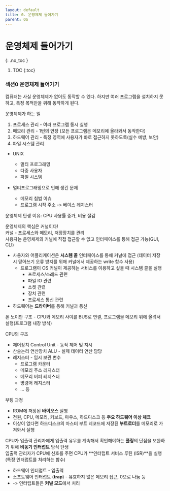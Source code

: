 ```yaml
---
layout: default
title: 0. 운영체제 들어가기
parent: OS
---
```


# 운영체제 들어가기
{: .no_toc }

1. TOC
{:toc}

### 섹션0 운영체제 들어가기

컴퓨터는 사실 운영체제가 없어도 동작할 수 있다. 하지만 여러 프로그램을 설치하지 못하고, 특정 목적만을 위해 동작하게 된다.  

운영체제가 하는 일  

1. 프로세스 관리 - 여러 프로그램 동시 실행
2. 메모리 관리 - 1번의 연장 (모든 프로그램은 메모리에 올라와서 동작한다)
3. 하드웨어 관리 - 특정 영역에 사용자가 바로 접근하지 못하도록(실수 예방, 보안)
4. 파일 시스템 관리

- UNIX
  - 멀티 프로그래밍
  - 다중 사용자
  - 파일 시스템

- 멀티프로그래밍으로 인해 생긴 문제
  - 메모리 침범 이슈
  - 프로그램 시작 주소 -> 베이스 레지스터

운영체제 탄생 이유: CPU 사용률 증가, 비용 절감  

운영체제의 핵심은 커널이다!  
커널 - 프로세스와 메모리, 저장장치를 관리  
사용자는 운영체제의 커널에 직접 접근할 수 없고 인터페이스를 통해 접근 가능(GUI, CLI)  

- 사용자와 어플리케이션은 **시스템 콜** 인터페이스를 통해 커널에 접근 (데이터 저장 시 덮어쓰기 오류 방지를 위해 커널에서 제공하는 write 함수 사용)  
  - 프로그램이 OS 커널이 제공하는 서비스를 이용하고 싶을 때 시스템 콜을 실행
    - 프로세스/스레드 관련
    - 파일 IO 관련
    - 소켓 관련
    - 장치 관련
    - 프로세스 통신 관련
- 하드웨어는 **드라이버**를 통해 커널과 통신  

폰 노이만 구조 - CPU와 메모리 사이를 BUS로 연결, 프로그램을 메모리 위에 올려서 실행(프로그램 내장 방식)  

CPU의 구조  

- 제어장치 Control Unit - 동작 제어 및 지시
- 산술논리 연산장치 ALU - 실제 데이터 연산 담당
- 레지스터 - 임시 보관 변수
    - 프로그램 카운터
    - 메모리 주소 레지스터
    - 메모리 버퍼 레지스터
    - 명령어 레지스터
    - … 등

부팅 과정

- ROM에 저장된 **바이오스** 실행
- 전원, CPU, 메모리, 키보드, 마우스, 하드디스크 등 **주요 하드웨어 이상 체크**
- 이상이 없다면 하드디스크의 마스터 부트 레코드에 저장된 **부트로더**를 메모리로 가져와서 실행

CPU가 입출력 관리자에게 입출력 유무를 계속해서 확인해야하는 **폴링**의 단점을 보완하기 위해 **비동기 인터럽트** 방식 탄생  
입출력 관리자가 CPU에 신호를 주면 CPU가 **인터럽트 서비스 루틴 (ISR)**을 실행 (특정 인터럽트를 처리하는 함수)  

- 하드웨어 인터럽트 - 입출력
- 소프트웨어 인터럽트 (**trap**) - 유효하지 않은 메모리 접근, 0으로 나눔 등
- -> 인터럽트들은 **커널 모드**에서 처리
